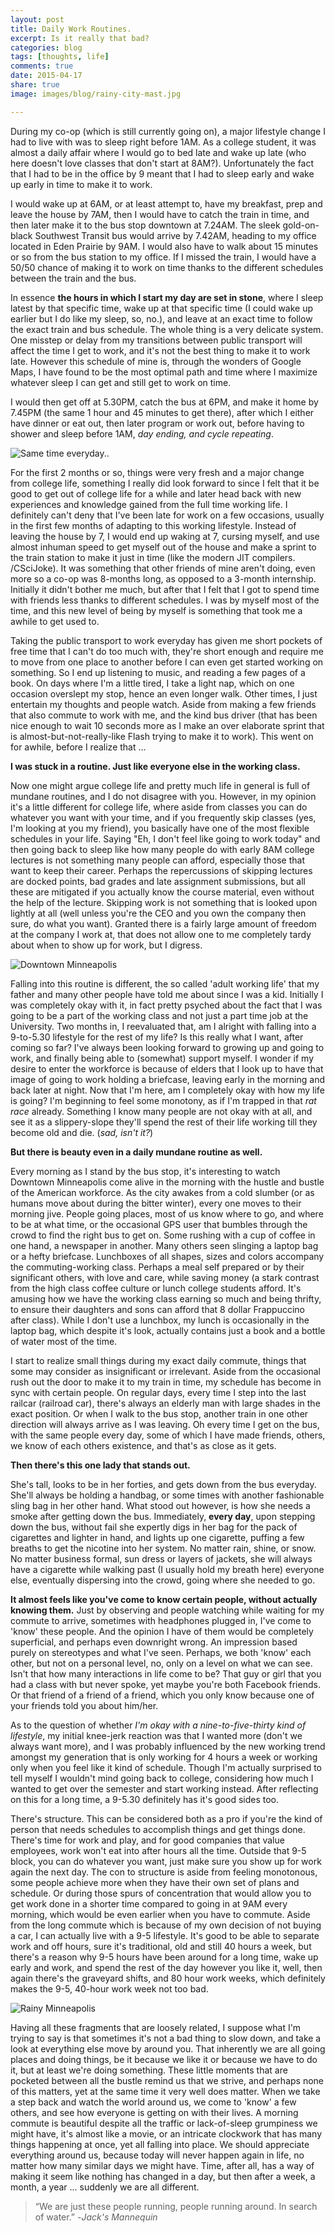 ```yaml
---
layout: post
title: Daily Work Routines.
excerpt: Is it really that bad?
categories: blog
tags: [thoughts, life]
comments: true
date: 2015-04-17
share: true
image: images/blog/rainy-city-mast.jpg

---
```


During my co-op (which is still currently going on), a major lifestyle change I had to live with was to sleep right before 1AM. As a college student, it was almost a daily affair where I would go to bed late and wake up late (who here doesn't love classes that don't start at 8AM?). Unfortunately the fact that I had to be in the office by 9 meant that I had to sleep early and wake up early in time to make it to work.

I would wake up at 6AM, or at least attempt to, have my breakfast, prep and leave the house by 7AM, then I would have to catch the train in time, and then later make it to the bus stop downtown at 7.24AM. The sleek gold-on-black Southwest Transit bus would arrive by 7.42AM, heading to my office located in Eden Prairie by 9AM. I would also have to walk about 15 minutes or so from the bus station to my office. If I missed the train, I would have a 50/50 chance of making it to work on time thanks to the different schedules between the train and the bus. 

In essence **the hours in which I start my day are set in stone**, where I sleep latest by that specific time, wake up at that specific time (I could wake up earlier but I do like my sleep, so, no.), and leave at an exact time to follow the exact train and bus schedule. The whole thing is a very delicate system. One misstep or delay from my transitions between public transport will affect the time I get to work, and it's not the best thing to make it to work late. However this schedule of mine is, through the wonders of Google Maps, I have found to be the most optimal path and time where I maximize whatever sleep I can get and still get to work on time.

I would then get off at 5.30PM, catch the bus at 6PM, and make it home by 7.45PM (the same 1 hour and 45 minutes to get there), after which I either have dinner or eat out, then later program or work out, before having to shower and sleep before 1AM, *day ending, and cycle repeating*.

![Same time everyday..](/images/blog/snowy-busstop.jpg)

For the first 2 months or so, things were very fresh and a major change from college life, something I really did look forward to since I felt that it be good to get out of college life for a while and later head back with new experiences and knowledge gained from the full time working life. I definitely can't deny that I've been late for work on a few occasions, usually in the first few months of adapting to this working lifestyle. Instead of leaving the house by 7, I would end up waking at 7, cursing myself, and use almost inhuman speed to get myself out of the house and make a sprint to the train station to make it just in time (like the modern JIT compilers. /CSciJoke). It was something that other friends of mine aren't doing, even more so a co-op was 8-months long, as opposed to a 3-month internship. Initially it didn't bother me much, but after that I felt that I got to spend time with friends less thanks to different schedules. I was by myself most of the time, and this new level of being by myself is something that took me a awhile to get used to. 

Taking the public transport to work everyday has given me short pockets of free time that I can't do too much with, they're short enough and require me to move from one place to another before I can even get started working on something. So I end up listening to music, and reading a few pages of a book. On days where I'm a little tired, I take a light nap, which on one occasion overslept my stop, hence an even longer walk. Other times, I just entertain my thoughts and people watch. Aside from making a few friends that also commute to work with me, and the kind bus driver (that has been nice enough to wait 10 seconds more as I make an over elaborate sprint that is almost-but-not-really-like Flash trying to make it to work). This went on for awhile, before I realize that ...

**I was stuck in a routine. Just like everyone else in the working class.**

Now one might argue college life and pretty much life in general is full of mundane routines, and I do not disagree with you. However, in my opinion it's a little different for college life, where aside from classes you can do whatever you want with your time, and if you frequently skip classes (yes, I'm looking at you my friend), you basically have one of the most flexible schedules in your life. Saying "Eh, I don't feel like going to work today" and then going back to sleep like how many people do with early 8AM college lectures is not something many people can afford, especially those that want to keep their career. Perhaps the repercussions of skipping lectures are docked points, bad grades and late assignment submissions, but all these are mitigated if you actually know the course material, even without the help of the lecture. Skipping work is not something that is looked upon lightly at all (well unless you're the CEO and you own the company then sure, do what you want).  Granted there is a fairly large amount of freedom at the company I work at, that does not allow one to me completely tardy about when to show up for work, but I digress. 

![Downtown Minneapolis](/images/blog/downtown-minn.jpg)

Falling into this routine is different, the so called 'adult working life' that my father and many other people have told me about since I was a kid. Initially I was completely okay with it, in fact pretty psyched about the fact that I was going to be a part of the working class and not just a part time job at the University. Two months in, I reevaluated that, am I alright with falling into a 9-to-5.30 lifestyle for the rest of my life? Is this really what I want, after coming so far? I've always been looking forward to growing up and going to work, and finally being able to (somewhat) support myself. I wonder if my desire to enter the workforce is because of elders that I look up to have that image of going to work holding a briefcase, leaving early in the morning and back later at night. Now that I'm here, am I completely okay with how my life is going? I'm beginning to feel some monotony, as if I'm trapped in that *rat race* already. Something I know many people are not okay with at all, and see it as a slippery-slope they'll spend the rest of their life working till they become old and die. (*sad, isn't it?*)

**But there is beauty even in a daily mundane routine as well.**

Every morning as I stand by the bus stop, it's interesting to watch Downtown Minneapolis come alive in the morning with the hustle and bustle of the American workforce. As the city awakes from a cold slumber (or as humans move about during the bitter winter), every one moves to their morning jive. People going places, most of us know where to go, and where to be at what time, or the occasional GPS user that bumbles through the crowd to find the right bus to get on. Some rushing with a cup of coffee in one hand, a newspaper in another. Many others seen slinging a laptop bag or a hefty briefcase. Lunchboxes of all shapes, sizes and colors accompany the commuting-working class. Perhaps a meal self prepared or by their significant others, with love and care, while saving money (a stark contrast from the high class coffee culture or lunch college students afford. It's amusing how we have the working class earning so much and being thrifty, to ensure their daughters and sons can afford that 8 dollar Frappuccino after class). While I don't use a lunchbox, my lunch is occasionally in the laptop bag, which despite it's look, actually contains just a book and a bottle of water most of the time.

I start to realize small things during my exact daily commute, things that some may consider as insignificant or irrelevant. Aside from the occasional rush out the door to make it to my train in time, my schedule has become in sync with certain people. On regular days, every time I step into the last railcar (railroad car), there's always an elderly man with large shades in the exact position. Or when I walk to the bus stop, another train in one other direction will always arrive as I was leaving. Oh every time I get on the bus, with the same people every day, some of which I have made friends, others, we know of each others existence, and that's as close as it gets. 

**Then there's this one lady that stands out.**

She's tall, looks to be in her forties, and gets down from the bus everyday. She'll always be holding a handbag, or some times with another fashionable sling bag in her other hand. What stood out however, is how she needs a smoke after getting down the bus. Immediately, **every day**, upon stepping down the bus, without fail she expertly digs in her bag for the pack of cigarettes and lighter in hand, and lights up one cigarette, puffing a few breaths to get the nicotine into her system. No matter rain, shine, or snow. No matter business formal, sun dress or layers of jackets, she will always have a cigarette while walking past (I usually hold my breath here) everyone else, eventually dispersing into the crowd, going where she needed to go. 

**It almost feels like you've come to know certain people, without actually knowing them.** Just by observing and people watching while waiting for my commute to arrive, sometimes with headphones plugged in, I've come to 'know' these people. And the opinion I have of them would be completely superficial, and perhaps even downright wrong. An impression based purely on stereotypes and what I've seen. Perhaps, we both 'know' each other, but not on a personal level, no, only on a level on what we can see. Isn't that how many interactions in life come to be? That guy or girl that you had a class with but never spoke, yet maybe you're both Facebook friends. Or that friend of a friend of a friend, which you only know because one of your friends told you about him/her. 

As to the question of whether *I'm okay with a nine-to-five-thirty kind of lifestyle*, my initial knee-jerk reaction was that I wanted more (don't we always want more), and I was probably influenced by the new working trend amongst my generation that is only working for 4 hours a week or working only when you feel like it kind of schedule. Though I'm actually surprised to tell myself I wouldn't mind going back to college, considering how much I wanted to get over the semester and start working instead. After reflecting on this for a long time, a 9-5.30 definitely has it's good sides too. 

There's structure. This can be considered both as a pro if you're the kind of person that needs schedules to accomplish things and get things done. There's time for work and play, and for good companies that value employees, work won't eat into after hours all the time. Outside that 9-5 block, you can do whatever you want, just make sure you show up for work again the next day. The con to structure is aside from feeling monotonous, some people achieve more when they have their own set of plans and schedule. Or during those spurs of concentration that would allow you to get work done in a shorter time compared to going in at 9AM every morning, which would be even earlier when you have to commute. Aside from the long commute which is because of my own decision of not buying a car, I can actually live with a 9-5 lifestyle. It's good to be able to separate work and off hours, sure it's traditional, old and still 40 hours a week, but there's a reason why 9-5 hours have been around for a long time, wake up early and work, and spend the rest of the day however you like it, well, then again there's the graveyard shifts, and 80 hour work weeks, which definitely makes the 9-5, 40-hour work week not too bad. 

![Rainy Minneapolis](/images/blog/rainy-city.jpg)

Having all these fragments that are loosely related, I suppose what I'm trying to say is that sometimes it's not a bad thing to slow down, and take a look at everything else move by around you. That inherently we are all going places and doing things, be it because we like it or because we have to do it, but at least we're doing something. These little moments that are pocketed between all the bustle remind us that we strive, and perhaps none of this matters, yet at the same time it very well does matter. When we take a step back and watch the world around us, we come to 'know' a few others, and see how everyone is getting on with their lives. A morning commute is beautiful despite all the traffic or lack-of-sleep grumpiness we might have, it's almost like a movie, or an intricate clockwork that has many things happening at once, yet all falling into place. We should appreciate everything around us, because today will never happen again in life, no matter how many similar days we might have. Time, after all, has a way of making it seem like nothing has changed in a day, but then after a week, a month, a year ... suddenly we are all different.  

> “We are just these people running, people running around. In search of water.” -*Jack's Mannequin*